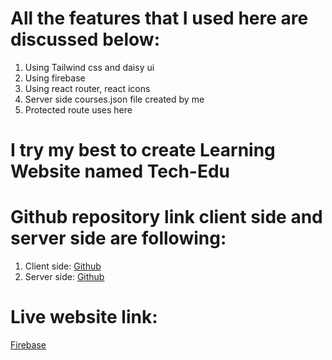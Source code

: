 # All the features that I used here are discussed below: 
1. Using Tailwind css and daisy ui
2. Using firebase 
3. Using react router, react icons
4. Server side courses.json file created by me
5. Protected route uses here

# I try my best to create Learning Website named Tech-Edu

# Github repository link client side and server side are following: 
1. Client side: [Github](https://github.com/programming-hero-web-course1/b610-learning-platform-client-side-SABIKUN-NAHAR-URMY)
2. Server side: [Github](https://github.com/programming-hero-web-course1/b610-lerning-platform-server-side-SABIKUN-NAHAR-URMY)

# Live website link:
[Firebase](https://tech-edu-43caa.firebaseapp.com/)
